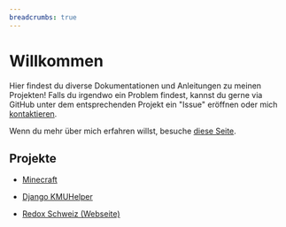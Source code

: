 ```yaml
---
breadcrumbs: true
---
```


# Willkommen

Hier findest du diverse Dokumentationen und Anleitungen zu meinen Projekten!
Falls du irgendwo ein Problem findest, kannst du gerne via GitHub unter dem entsprechenden Projekt ein "Issue" eröffnen oder mich [kontaktieren](/diverses/rafaelurben/#kontakt).

Wenn du mehr über mich erfahren willst, besuche [diese Seite](/diverses/rafaelurben/#über-rafael-urben).

## Projekte

-   [Minecraft](/minecraft/)
-   [Django KMUHelper](/django-kmuhelper/)

    <!-- -   [Raspberry Pi Projekte](/raspberrypi) (w.i.p) -->

-   [Redox Schweiz (Webseite)](/pages-asea/)
